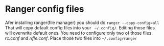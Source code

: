 # Ranger config files
Afer installing ranger(file manager) you should do 
`ranger --copy-config=all` 
That will copy default config files into your ``` ~/.config/```. Editing those files will overwrite default ones. 
You need to configure only two of those files: *rc.conf* and *rifle.conf*.
Place those two files into ```~/.config/ranger```

